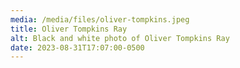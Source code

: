 ```yaml
---
media: /media/files/oliver-tompkins.jpeg
title: Oliver Tompkins Ray
alt: Black and white photo of Oliver Tompkins Ray
date: 2023-08-31T17:07:00-0500
---
```

